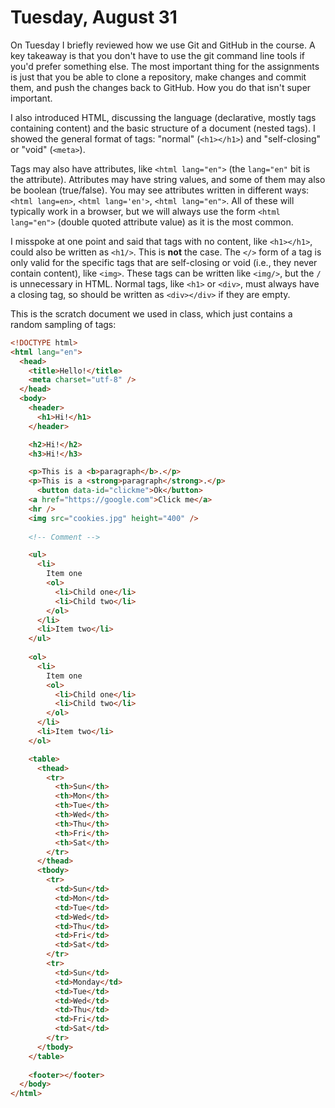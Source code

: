 # Tuesday, August 31

On Tuesday I briefly reviewed how we use Git and GitHub in the course. A key
takeaway is that you don't have to use the git command line tools if you'd
prefer something else. The most important thing for the assignments is just that
you be able to clone a repository, make changes and commit them, and push the
changes back to GitHub. How you do that isn't super important.

I also introduced HTML, discussing the language (declarative, mostly tags
containing content) and the basic structure of a document (nested tags). I
showed the general format of tags: "normal" (`<h1></h1>`) and "self-closing" or
"void" (`<meta>`).

Tags may also have attributes, like `<html lang="en">` (the `lang="en"` bit is
the attribute). Attributes may have string values, and some of them may also be
boolean (true/false). You may see attributes written in different ways:
`<html lang=en>`, `<html lang='en'>`, `<html lang="en">`. All of these will
typically work in a browser, but we will always use the form `<html lang="en">`
(double quoted attribute value) as it is the most common.

I misspoke at one point and said that tags with no content, like
`<h1></h1>`, could also be written as `<h1/>`. This is **not** the case. The `</>`
form of a tag is only valid for the specific tags that are self-closing or void
(i.e., they never contain content), like `<img>`. These tags can be written like
`<img/>`, but the `/` is unnecessary in HTML. Normal tags, like `<h1>` or
`<div>`, must always have a closing tag, so should be written as `<div></div>`
if they are empty.

This is the scratch document we used in class, which just contains a random
sampling of tags:

```html
<!DOCTYPE html>
<html lang="en">
  <head>
    <title>Hello!</title>
    <meta charset="utf-8" />
  </head>
  <body>
    <header>
      <h1>Hi!</h1>
    </header>

    <h2>Hi!</h2>
    <h3>Hi!</h3>

    <p>This is a <b>paragraph</b>.</p>
    <p>This is a <strong>paragraph</strong>.</p>
      <button data-id="clickme">Ok</button>      
    <a href="https://google.com">Click me</a>      
    <hr />
    <img src="cookies.jpg" height="400" />
         
    <!-- Comment -->

    <ul>
      <li>
        Item one              
        <ol>
          <li>Child one</li>
          <li>Child two</li>
        </ol>
      </li>
      <li>Item two</li>
    </ul>
         
    <ol>
      <li>
        Item one              
        <ol>
          <li>Child one</li>
          <li>Child two</li>
        </ol>
      </li>
      <li>Item two</li>
    </ol>

    <table>
      <thead>
        <tr>
          <th>Sun</th>
          <th>Mon</th>
          <th>Tue</th>
          <th>Wed</th>
          <th>Thu</th>
          <th>Fri</th>
          <th>Sat</th>
        </tr>
      </thead>
      <tbody>
        <tr>
          <td>Sun</td>
          <td>Mon</td>
          <td>Tue</td>
          <td>Wed</td>
          <td>Thu</td>
          <td>Fri</td>
          <td>Sat</td>
        </tr>
        <tr>
          <td>Sun</td>
          <td>Monday</td>
          <td>Tue</td>
          <td>Wed</td>
          <td>Thu</td>
          <td>Fri</td>
          <td>Sat</td>
        </tr>
      </tbody>
    </table>
         
    <footer></footer>
  </body>
</html>
```
